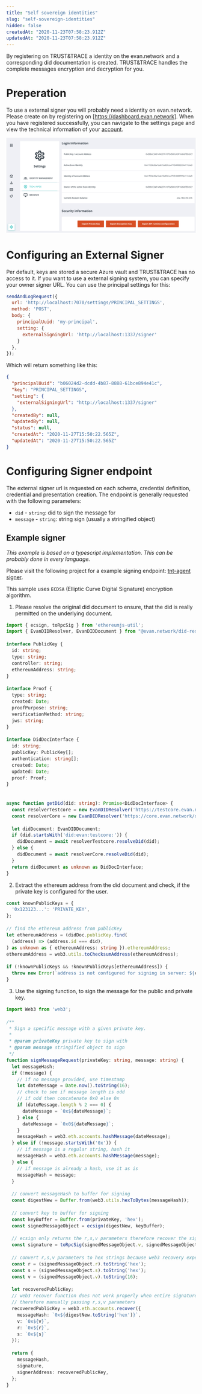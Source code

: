 ```yaml
---
title: "Self sovereign identities"
slug: "self-sovereign-identities"
hidden: false
createdAt: "2020-11-23T07:58:23.912Z"
updatedAt: "2020-11-23T07:58:23.912Z"
---
```


By registering on TRUST&TRACE a identity on the evan.network and a corresponding did documentation is created. TRUST&TRACE handles the complete messages encryption and decryption for you.

# Preperation

To use a external signer you will probably need a identity on evan.network. Please create on by registering on [https://dashboard.evan.network]. When you have registered successfully, you can navigate to the settings page and view the technical information of your [account](https://dashboard.test.evan.network/#/dashboard.vue.evan/settings.evan/account).

![picture](https://raw.githubusercontent.com/evannetwork/tnt-docs/develop/docs/v0.3/For%20Developers/partner-integration/images/tech-info-evan-network.png)

# Configuring an External Signer

Per default, keys are stored a secure Azure vault and TRUST&TRACE has no access to it. If you want to use a external signing system, you can specify your owner signer URL. You can use the principal settings for this:

```js
sendAndLogRequest({
  url: 'http://localhost:7070/settings/PRINCIPAL_SETTINGS',
  method: 'POST',
  body: {
    principalUuid: 'my-principal',
    setting: {
      externalSigningUrl: 'http://localhost:1337/signer'
    }
  },
});
```

Which will return something like this:

```json
{
  "principalUuid": "b06024d2-dcdd-4b87-8888-61bce894e41c",
  "key": "PRINCIPAL_SETTINGS",
  "setting": {
    "externalSigningUrl": "http://localhost:1337/signer"
  },
  "createdBy": null,
  "updatedBy": null,
  "status": null,
  "createdAt": "2020-11-27T15:50:22.565Z",
  "updatedAt": "2020-11-27T15:50:22.565Z"
}
```

# Configuring Signer endpoint

The external signer url is requested on each schema, credential definition, credential and presentation creation. The endpoint is generally requested with the following parameters:

- ``did`` - `string`: did to sign the message for
- ``message`` - `string`: string sign (usually a stringified object)

## Example signer

*This example is based on a typescript implementation. This can be probably done in every language.*

Please visit the following project for a example signing endpoint: [tnt-agent signer](https://github.com/evannetwork/tnt-agent/blob/feature/develop/src/plugins/signer/signer.ts).

This sample uses ``ECDSA`` (Elliptic Curve Digital Signature) encryption algorithm.

1. Please resolve the original did document to ensure, that the did is really permitted on the underlying document.

```ts
import { ecsign, toRpcSig } from 'ethereumjs-util';
import { EvanDIDResolver, EvanDIDDocument } from "@evan.network/did-resolver";

interface PublicKey {
  id: string;
  type: string;
  controller: string;
  ethereumAddress: string;
}

interface Proof {
  type: string;
  created: Date;
  proofPurpose: string;
  verificationMethod: string;
  jws: string;
}

interface DidDocInterface {
  id: string;
  publicKey: PublicKey[];
  authentication: string[];
  created: Date;
  updated: Date;
  proof: Proof;
}


async function getDid(did: string): Promise<DidDocInterface> {
  const resolverTestcore = new EvanDIDResolver('https://testcore.evan.network/did');
  const resolverCore = new EvanDIDResolver('https://core.evan.network/did');

  let didDocument: EvanDIDDocument;
  if (did.startsWith('did:evan:testcore:')) {
    didDocument = await resolverTestcore.resolveDid(did);
  } else {
    didDocument = await resolverCore.resolveDid(did);
  }
  return didDocument as unknown as DidDocInterface;
}
```

2. Extract the ethereum address from the did document and check, if the private key is configured for the user.

```ts
const knownPublicKeys = {
  '0x123123...': 'PRIVATE_KEY',
};

// find the ethereum address from publicKey
let ethereumAddress = (didDoc.publicKey.find(
  (address) => (address.id === did),
) as unknown as { ethereumAddress: string }).ethereumAddress;
ethereumAddress = web3.utils.toChecksumAddress(ethereumAddress);

if (!knownPublicKeys && !knownPublicKeys[ethereumAddress]) {
  throw new Error(`address is not configured for signing in server: ${ethereumAddress}`);
}
```

3. Use the signing function, to sign the message for the public and private key.

```ts
import Web3 from 'web3';

/**
 * Sign a specific message with a given private key.
 *
 * @param privateKey private key to sign with
 * @param message stringified object to sign
 */
function signMessageRequest(privateKey: string, message: string) {
  let messageHash;
  if (!message) {
    // if no message provided, use timestamp
    let dateMessage = Date.now().toString(16);
    // check to see if message length is odd
    // if odd then concatenate 0x0 else 0x
    if (dateMessage.length % 2 === 0) {
      dateMessage = `0x${dateMessage}`;
    } else {
      dateMessage = `0x0${dateMessage}`;
    }
    messageHash = web3.eth.accounts.hashMessage(dateMessage);
  } else if (!message.startsWith('0x')) {
    // if message is a regular string, hash it
    messageHash = web3.eth.accounts.hashMessage(message);
  } else {
    // if message is already a hash, use it as is
    messageHash = message;
  }

  // convert messageHash to buffer for signing
  const digestNew = Buffer.from(web3.utils.hexToBytes(messageHash));

  // convert key to buffer for signing
  const keyBuffer = Buffer.from(privateKey, 'hex');
  const signedMessageObject = ecsign(digestNew, keyBuffer);

  // ecsign only returns the r,s,v parameters therefore recover the signature from the parameter
  const signature = toRpcSig(signedMessageObject.v, signedMessageObject.r, signedMessageObject.s);

  // convert r,s,v parameters to hex strings because web3 recovery expects hex strings
  const r = (signedMessageObject.r).toString('hex');
  const s = (signedMessageObject.s).toString('hex');
  const v = (signedMessageObject.v).toString(16);

  let recoveredPublicKey;
  // web3 recover function does not work properly when entire signature string is passed,
  // therefore manually passing r,s,v parameters
  recoveredPublicKey = web3.eth.accounts.recover({
    messageHash: `0x${digestNew.toString('hex')}`,
    v: `0x${v}`,
    r: `0x${r}`,
    s: `0x${s}`
  });

  return {
    messageHash,
    signature,
    signerAddress: recoveredPublicKey,
  };
}
```
